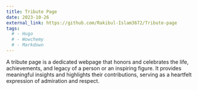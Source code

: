 ```yaml
---
title: Tribute Page
date: 2023-10-26
external_link: https://github.com/Rakibul-Islam3672/Tribute-page
tags:
  # - Hugo
  # - Wowchemy
  # - Markdown
---
```


A tribute page is a dedicated webpage that honors and celebrates the life, achievements, and legacy of a person or an inspiring figure. It provides meaningful insights and highlights their contributions, serving as a heartfelt expression of admiration and respect.

<!--more-->

